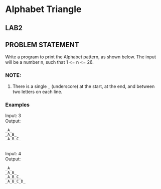 # Alphabet Triangle
## LAB2
## PROBLEM STATEMENT
Write a program to print the Alphabet pattern, as shown below. The input will be a number n, such that 1 <= n <= 26.

### NOTE: 
1. There is a single ```_``` (underscore) at the start, at the end, and between two letters on each line.

### Examples
Input: 3<br>
Output: <br>
```
_A_
_A_B_
_A_B_C_
```
<br>
Input: 4<br>
Output: <br>

```
_A_
_A_B_
_A_B_C_
_A_B_C_D_
```
